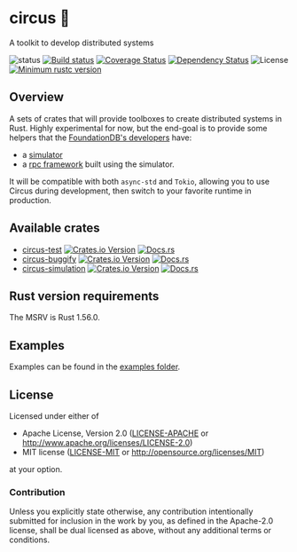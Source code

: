 # circus :circus_tent:
A toolkit to develop distributed systems

![status](https://img.shields.io/badge/status-experimental-red)
[![Build status](https://github.com/PierreZ/circus/workflows/Build%20and%20test/badge.svg)](https://github.com/PierreZ/circus/actions)
[![Coverage Status](https://coveralls.io/repos/github/PierreZ/circus/badge.svg?branch=main)](https://coveralls.io/github/PierreZ/circus?branch=main)
[![Dependency Status](https://deps.rs/repo/github/PierreZ/circus/status.svg)](https://deps.rs/repo/github/PierreZ/circus)
![License](https://img.shields.io/badge/license-Apache--2.0_OR_MIT-blue.svg)
[![Minimum rustc version](https://img.shields.io/badge/rustc-1.56.0+-lightgray.svg)](#rust-version-requirements)

## Overview

A sets of crates that will provide toolboxes to create distributed systems in Rust.
Highly experimental for now, but the end-goal is to provide some helpers that the [FoundationDB's developers](https://www.foundationdb.org/) have:
* a [simulator](https://www.youtube.com/watch?v=4fFDFbi3toc)
* a [rpc framework](https://forums.foundationdb.org/t/why-was-flow-developed/1711/2) built using the simulator.
  
It will be compatible with both `async-std` and `Tokio`, allowing you to use Circus during development, then switch to your favorite runtime in production.

## Available crates

* [circus-test](/circus-test) [![Crates.io Version](https://img.shields.io/crates/v/circus_test.svg)](https://crates.io/crates/circus_test) [![Docs.rs](https://img.shields.io/docsrs/circus_test)](https://docs.rs/circus_test)
* [circus-buggify](/circus-buggify) [![Crates.io Version](https://img.shields.io/crates/v/circus_buggify.svg)](https://crates.io/crates/circus_buggify) [![Docs.rs](https://img.shields.io/docsrs/circus_buggify)](https://docs.rs/circus_buggify)
* [circus-simulation](/circus-simulation) [![Crates.io Version](https://img.shields.io/crates/v/circus_simulation.svg)](https://crates.io/crates/circus_simulation) [![Docs.rs](https://img.shields.io/docsrs/circus_simulation)](https://docs.rs/circus_simulation)

## Rust version requirements

The MSRV is Rust 1.56.0.

## Examples

Examples can be found in the [examples folder](circus-simulation/examples).

## License

Licensed under either of

* Apache License, Version 2.0 ([LICENSE-APACHE](LICENSE-APACHE) or http://www.apache.org/licenses/LICENSE-2.0)
* MIT license ([LICENSE-MIT](LICENSE-MIT) or http://opensource.org/licenses/MIT)

at your option.

### Contribution

Unless you explicitly state otherwise, any contribution intentionally submitted
for inclusion in the work by you, as defined in the Apache-2.0 license, shall be
dual licensed as above, without any additional terms or conditions.
